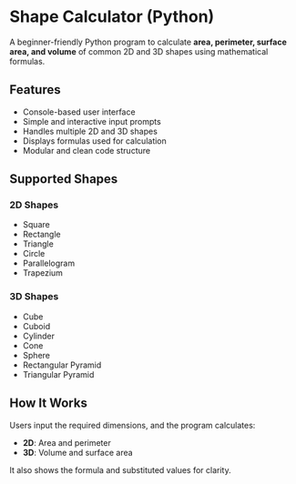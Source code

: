 #  Shape Calculator (Python)

A beginner-friendly Python program to calculate **area, perimeter, surface area, and volume** of common 2D and 3D shapes using mathematical formulas.

##  Features

- Console-based user interface
- Simple and interactive input prompts
- Handles multiple 2D and 3D shapes
- Displays formulas used for calculation
- Modular and clean code structure

##  Supported Shapes

### 2D Shapes
- Square
- Rectangle
- Triangle
- Circle
- Parallelogram
- Trapezium

### 3D Shapes
- Cube
- Cuboid
- Cylinder
- Cone
- Sphere
- Rectangular Pyramid
- Triangular Pyramid

##  How It Works

Users input the required dimensions, and the program calculates:

- **2D**: Area and perimeter  
- **3D**: Volume and surface area  

It also shows the formula and substituted values for clarity.

